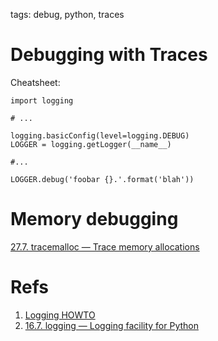 tags: debug, python, traces

# Debugging with Traces

Cheatsheet:

    import logging
    
    # ...
    
    logging.basicConfig(level=logging.DEBUG)
    LOGGER = logging.getLogger(__name__)
    
    #...
    
    LOGGER.debug('foobar {}.'.format('blah'))



# Memory debugging

[27.7. tracemalloc — Trace memory allocations](https://docs.python.org/3/library/tracemalloc.html)

# Refs

1. [Logging HOWTO](https://docs.python.org/3.3/howto/logging.html)
2. [16.7. logging — Logging facility for Python](https://docs.python.org/3.3/library/logging.html)
